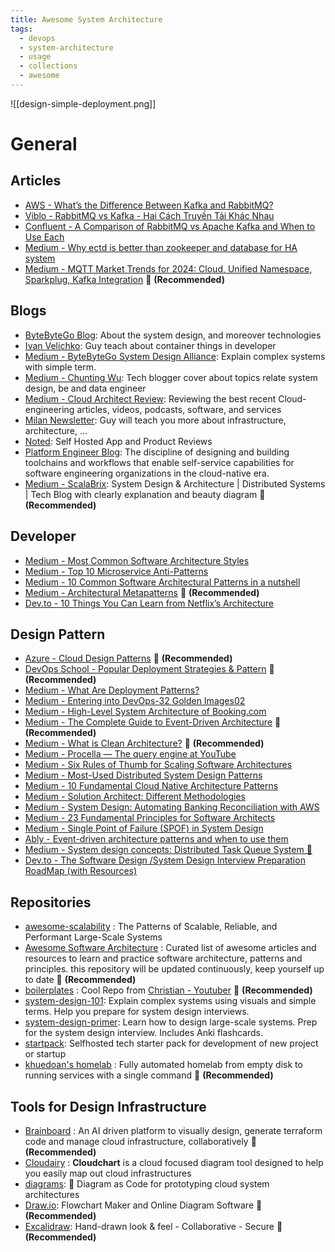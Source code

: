 ```yaml
---
title: Awesome System Architecture
tags:
  - devops
  - system-architecture
  - usage
  - collections
  - awesome
---
```


![[design-simple-deployment.png]]
# General

## Articles

- [AWS - What’s the Difference Between Kafka and RabbitMQ?](https://aws.amazon.com/compare/the-difference-between-rabbitmq-and-kafka/?nc1=h_ls)
- [Viblo - RabbitMQ vs Kafka - Hai Cách Truyền Tải Khác Nhau](https://viblo.asia/p/rabbitmq-vs-kafka-hai-cach-truyen-tai-khac-nhau-pgjLNdYE432)
- [Confluent - A Comparison of RabbitMQ vs Apache Kafka and When to Use Each](https://www.confluent.io/learn/rabbitmq-vs-apache-kafka/)
- [Medium - Why ectd is better than zookeeper and database for HA system](https://medium.com/@lbq999/why-ectd-is-better-than-zookeeper-and-database-for-ha-system-227a45750720)
- [Medium - MQTT Market Trends for 2024: Cloud, Unified Namespace, Sparkplug, Kafka Integration](https://medium.com/@kai-waehner/mqtt-market-trends-for-2024-cloud-unified-namespace-sparkplug-kafka-integration-1428d0c3c773) 🌟 **(Recommended)**
## Blogs

- [ByteByteGo Blog](https://blog.bytebytego.com): About the system design, and moreover technologies
- [Ivan Velichko](https://iximiuz.com/en/): Guy teach about container things in developer
- [Medium - ByteByteGo System Design Alliance](https://medium.com/bytebytego-system-design-alliance): Explain complex systems with simple term.
- [Medium - Chunting Wu](https://lazypro.medium.com/): Tech blogger cover about topics relate system design, be and data engineer
- [Medium - Cloud Architect Review](https://medium.com/cloud-architect-review): Reviewing the best recent Cloud-engineering articles, videos, podcasts, software, and services
- [Milan Newsletter](https://newsletter.techworld-with-milan.com/): Guy will teach you more about infrastructure, architecture, ...
- [Noted](https://noted.lol/): Self Hosted App and Product Reviews
- [Platform Engineer Blog](https://platformengineering.org/blog): The discipline of designing and building toolchains and workflows that enable self-service capabilities for software engineering organizations in the cloud-native era.
- [Medium - ScalaBrix](https://scalabrix.medium.com/): System Design & Architecture | Distributed Systems | Tech Blog with clearly explanation and beauty diagram 🌟 **(Recommended)**
## Developer

- [Medium - Most Common Software Architecture Styles](https://medium.com/@techworldwithmilan/most-common-software-architecture-styles-86881d779683)
- [Medium - Top 10 Microservice Anti-Patterns](https://blog.bitsrc.io/10-microservice-anti-patterns-278bcb7f385d)
- [Medium - 10 Common Software Architectural Patterns in a nutshell](https://towardsdatascience.com/10-common-software-architectural-patterns-in-a-nutshell-a0b47a1e9013)
- [Medium - Architectural Metapatterns](https://medium.com/itnext/architectural-metapatterns-1834bdbc4221) 🌟 **(Recommended)**
- [Dev.to - 10 Things You Can Learn from Netflix’s Architecture](https://dev.to/somadevtoo/10-things-you-can-learn-from-netflixs-architecture-1bnn)
## Design Pattern

- [Azure - Cloud Design Patterns](https://learn.microsoft.com/en-us/azure/architecture/patterns/) 🌟 **(Recommended)**
- [DevOps School - Popular Deployment Strategies & Pattern](https://www.devopsschool.com/blog/list-of-popular-deployment-strategies/) 🌟 **(Recommended)**
- [Medium - What Are Deployment Patterns?](https://medium.com/@techworldwithmilan/what-are-deployment-patterns-876057c15987)
- [Medium - Entering into DevOps-32 Golden Images02](https://blog.devgenius.io/entering-into-devops-32-golden-images02-9f8a9bfa52cd)
- [Medium - High-Level System Architecture of Booking.com](https://medium.com/@sahintalha1/high-level-system-architecture-of-booking-com-06c199003d94)
- [Medium - The Complete Guide to Event-Driven Architecture](https://medium.com/@seetharamugn/the-complete-guide-to-event-driven-architecture-b25226594227) 🌟 **(Recommended)**
- [Medium - What is Clean Architecture?](https://medium.com/@techworldwithmilan/what-is-clean-architecture-456d2d3cb0bc) 🌟 **(Recommended)**
- [Medium - Procella — The query engine at YouTube](https://medium.com/@vutrinh274/procella-the-query-engine-at-youtube-e83b0c322e5e)
- [Medium - Six Rules of Thumb for Scaling Software Architectures](https://medium.com/@i.gorton/six-rules-of-thumb-for-scaling-software-architectures-a831960414f9)
- [Medium - Most-Used Distributed System Design Patterns](https://medium.com/javarevisited/most-used-distributed-system-patterns-d5d90ffedf33)
- [Medium - 10 Fundamental Cloud Native Architecture Patterns](https://medium.com/@azeynalli1990/10-fundamental-cloud-native-architecture-patterns-7e4c2d94861e)
- [Medium - Solution Architect: Different Methodologies](https://blog.stackademic.com/solution-architect-different-methodologies-47fa15fb0b14)
- [Medium - System Design: Automating Banking Reconciliation with AWS](https://medium.com/aws-in-plain-english/system-design-automating-banking-reconciliation-with-aws-2d2a5344022f)
- [Medium - 23 Fundamental Principles for Software Architects](https://azeynalli1990.medium.com/23-fundamental-principles-for-software-architects-f42aaae7f740)
- [Medium - Single Point of Failure (SPOF) in System Design](https://levelup.gitconnected.com/single-point-of-failure-spof-in-system-design-c8bbac5af993)
- [Ably - Event-driven architecture patterns and when to use them](https://ably.com/topic/event-driven-architecture-patterns)
- [Medium - System design concepts: Distributed Task Queue System 🎯](https://levelup.gitconnected.com/system-design-concepts-distributed-task-queue-system-8bc99647a093)
- [Dev.to - The Software Design /System Design Interview Preparation RoadMap (with Resources)](https://dev.to/somadevtoo/the-software-design-system-design-interview-preparation-roadmap-with-resources-1no0)
## Repositories

- [awesome-scalability](https://github.com/binhnguyennus/awesome-scalability) : The Patterns of Scalable, Reliable, and Performant Large-Scale Systems
- [Awesome Software Architecture](https://awesome-architecture.com/) : Curated list of awesome articles and resources to learn and practice software architecture, patterns and principles. this repository will be updated continuously, keep yourself up to date 🌟 **(Recommended)**
- [boilerplates](https://github.com/ChristianLempa/boilerplates) : Cool Repo from [Christian - Youtuber](https://www.youtube.com/@christianlempa/videos) 🌟 **(Recommended)**
- [system-design-101](https://github.com/ByteByteGoHq/system-design-101): Explain complex systems using visuals and simple terms. Help you prepare for system design interviews.
- [system-design-primer](https://github.com/donnemartin/system-design-primer): Learn how to design large-scale systems. Prep for the system design interview. Includes Anki flashcards.
- [startpack](https://github.com/tldr-devops/startpack): Selfhosted tech starter pack for development of new project or startup
- [khuedoan's homelab](https://homelab.khuedoan.com/) : Fully automated homelab from empty disk to running services with a single command 🌟 **(Recommended)**
## Tools for Design Infrastructure

- [Brainboard](https://www.brainboard.co/) : An AI driven platform to visually design, generate terraform code and manage cloud infrastructure, collaboratively 🌟 **(Recommended)**
- [Cloudairy](https://cloudairy.com/) : **Cloudchart** is a cloud focused diagram tool designed to help you easily map out cloud infrastructures
- [diagrams](https://github.com/mingrammer/diagrams): 🎨 Diagram as Code for prototyping cloud system architectures
- [Draw.io](https://app.diagrams.net/): Flowchart Maker and Online Diagram Software 🌟 **(Recommended)**
- [Excalidraw](https://excalidraw.com/): Hand-drawn look & feel - Collaborative - Secure 🌟 **(Recommended)**